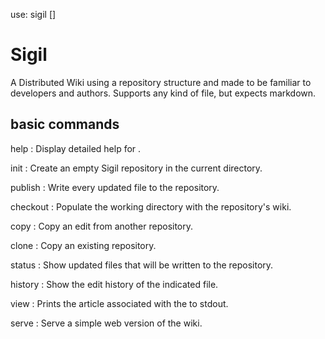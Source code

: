 use: sigil [<args>]

# Sigil

A Distributed Wiki using a repository structure and made to be familiar to developers and authors. Supports any kind of file, but expects markdown.

## basic commands

help <command>
: Display detailed help for <command>.

init
: Create an empty Sigil repository in the current directory.

publish
: Write every updated file to the repository.

checkout
: Populate the working directory with the repository's wiki.

copy <uri>
: Copy an edit from another repository.

clone <uri>
: Copy an existing repository.

status
: Show updated files that will be written to the repository.

history <file>
: Show the edit history of the indicated file.

view <refid>
: Prints the article associated with the <refid> to stdout.

serve <port>
: Serve a simple web version of the wiki.
